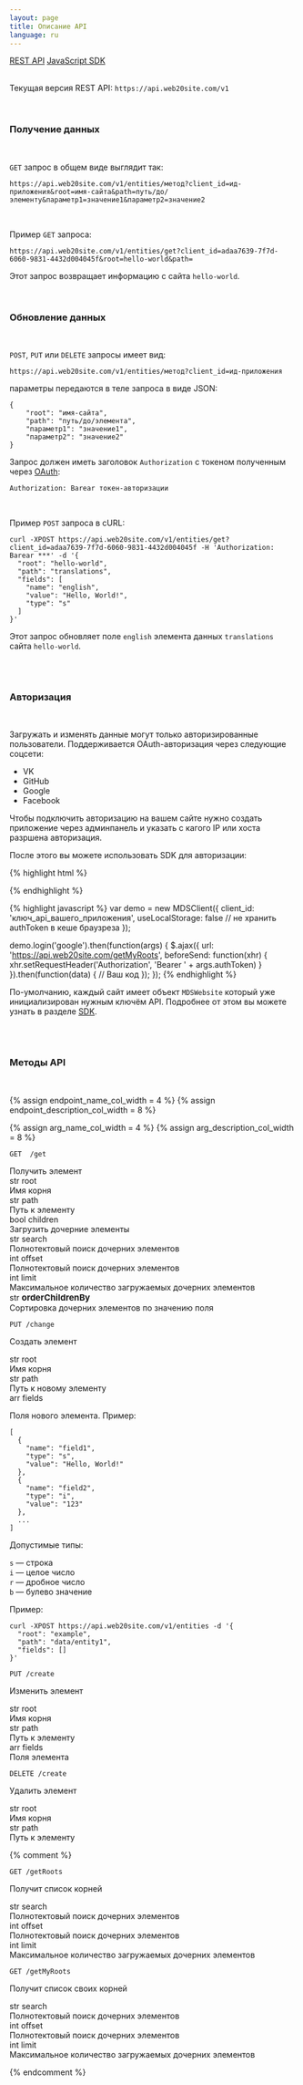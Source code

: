 ```yaml
---
layout: page
title: Описание API
language: ru
---
```


<div class="page-tab-list">
    <a href="/ru/docs/api" class="page-tab page-tab--active">REST API</a>
    <a href="/ru/docs/api/websocket" class="page-tab">JavaScript SDK</a>
</div>

<br>

Текущая версия REST API: ```https://api.web20site.com/v1```

<br>

### Получение данных

<br>

```GET``` запрос в общем виде выглядит так:

```
https://api.web20site.com/v1/entities/метод?client_id=ид-приложения&root=имя-сайта&path=путь/до/элементу&параметр1=значение1&параметр2=значение2
```

<br>

Пример ```GET``` запроса:

```
https://api.web20site.com/v1/entities/get?client_id=adaa7639-7f7d-6060-9831-4432d004045f&root=hello-world&path=
```

Этот запрос возвращает информацию с сайта ```hello-world```.

<br>

### Обновление данных

<br>

```POST```, ```PUT``` или ```DELETE``` запросы имеет вид:

```
https://api.web20site.com/v1/entities/метод?client_id=ид-приложения
```

параметры передаются в теле запроса в виде JSON:

```
{
    "root": "имя-сайта",
    "path": "путь/до/элемента",
    "параметр1": "значение1",
    "параметр2": "значение2"
}
```

Запрос должен иметь заголовок ```Authorization``` с токеном полученным через [OAuth](#авторизация):
```
Authorization: Barear токен-авторизации
```

<br>

Пример ```POST``` запроса в cURL:

```
curl -XPOST https://api.web20site.com/v1/entities/get?client_id=adaa7639-7f7d-6060-9831-4432d004045f -H 'Authorization: Barear ***' -d '{
  "root": "hello-world",
  "path": "translations",
  "fields": [
    "name": "english",
    "value": "Hello, World!",
    "type": "s"
  ]
}'
```

Этот запрос обновляет поле ```english``` элемента данных ```translations``` сайта ```hello-world```.

<br>
<br>

### Авторизация

<br>

Загружать и изменять данные могут только авторизированные пользователи. Поддерживается OAuth-авторизация через следующие 
соцсети:

* VK
* GitHub
* Google
* Facebook

Чтобы подключить авторизацию на вашем сайте нужно создать приложение через админпанель и указать с 
кагого IP или хоста разршена авторизация.

После этого вы можете использовать SDK для авторизации:

{% highlight html %}
<script src="https://web20.site/js/dist/web2.0.js"></script>
{% endhighlight %}

{% highlight javascript %}
var demo = new MDSClient({
  client_id: 'ключ_api_вашего_приложения',
  useLocalStorage: false // не хранить authToken в кеше браузреза
});

demo.login('google').then(function(args) {
  $.ajax({
    url: 'https://api.web20site.com/getMyRoots',
    beforeSend: function(xhr) { xhr.setRequestHeader('Authorization', 'Bearer ' + args.authToken) }
  }).then(function(data) {
    // Ваш код
  });
});
{% endhighlight %}

По-умолчанию, каждый сайт имеет объект ```MDSWebsite``` который уже инициализирован нужным ключём API. Подробнее от
этом вы можете узнать в разделе [SDK](/ru/docs/api/websocket).

<br>
<br>

### Методы API
<br>

{% assign endpoint_name_col_width = 4 %}
{% assign endpoint_description_col_width = 8 %}

{% assign arg_name_col_width = 4 %}
{% assign arg_description_col_width = 8 %}


<section>
  <div class="row endpoint_header">
    <div class="col-sm-4 col-md-3">
      <div class="highlighter-rouge">
        <pre class="highlight"><code><span class="highlight__request_type highlight__request_type--get">GET</span>  /get</code></pre>
      </div>
    </div>
    <div class="col-sm-8 col-md-9">
     <div class="feature__subtitle endpoint_header__description">Получить элемент</div>
    </div>
  </div>
  
  
  <div class="row">
    <div class="col-sm-4 col-md-3">
      <div class="highlighter__var">
        <span class="highlight__var_type highlight__var_type--str">str</span> root
      </div>
    </div>
    <div class="col-sm-4 col-md-3">
      Имя корня
    </div>
  </div>
  <div class="row">
    <div class="col-sm-4 col-md-3">
      <div class="highlighter__var">
        <span class="highlight__var_type highlight__var_type--str">str</span> path
      </div>
    </div>
    <div class="col-sm-8 col-md-9">
      Путь к элементу
    </div>
  </div>
  <div class="row">
    <div class="col-sm-4 col-md-3">
      <div class="highlighter__var">
        <span class="highlight__var_type highlight__var_type--bool">bool</span> children
      </div>
    </div>
    <div class="col-sm-8 col-md-9">
      Загрузить дочерние элементы
    </div>
  </div>
  <div class="row">
    <div class="col-sm-4 col-md-3">
      <div class="highlighter__var">
        <span class="highlight__var_type highlight__var_type--str">str</span> search
      </div>
    </div>
    <div class="col-sm-8 col-md-9">
      Полнотектовый поиск дочерних элементов
    </div>
  </div>
  <div class="row">
    <div class="col-sm-4 col-md-3">
      <div class="highlighter__var">
        <span class="highlight__var_type highlight__var_type--int">int</span> offset
      </div>
    </div>
    <div class="col-sm-8 col-md-9">
      Полнотектовый поиск дочерних элементов
    </div>
  </div>
  <div class="row">
    <div class="col-sm-4 col-md-3">
      <div class="highlighter__var">
        <span class="highlight__var_type highlight__var_type--int">int</span> limit
      </div>
    </div>
    <div class="col-sm-8 col-md-9">
      Максимальное количество загружаемых дочерних элементов
    </div>
  </div>
  <div class="row">
    <div class="col-sm-4 col-md-3">
      <div class="highlighter__var">
        <span class="highlight__var_type highlight__var_type--str">str</span> <span style="font-size: 15px; font-weight: bold;">orderChildrenBy</span>
      </div>
    </div>
    <div class="col-sm-8 col-md-9">
      Сортировка дочерних элементов по значению поля
    </div>
  </div>
</section>




<section class="page__section">
  <div class="row endpoint_header">
    <div class="col-sm-4 col-md-3">
      <div class="highlighter-rouge">
        <pre class="highlight"><code><span class="highlight__request_type highlight__request_type--put">PUT</span> /change</code></pre>
      </div>
    </div>
    <div class="col-sm-8 col-md-9">
      <p class="feature__subtitle endpoint_header__description">Создать элемент</p>
    </div>
  </div>
  <div class="row">
    <div class="col-sm-4 col-md-3">
      <div class="highlighter__var">
        <span class="highlight__var_type highlight__var_type--str">str</span> root
      </div>
    </div>
    <div class="col-sm-8 col-md-9">
      Имя корня
    </div>
  </div>
  <div class="row">
    <div class="col-sm-4 col-md-3">
      <div class="highlighter__var">
        <span class="highlight__var_type highlight__var_type--str">str</span> path
      </div>
    </div>
    <div class="col-sm-8 col-md-9">
        Путь к новому элементу
    </div>
  </div>
  <div class="row">
    <div class="col-sm-4 col-md-3">
      <div class="highlighter__var">
        <span class="highlight__var_type highlight__var_type--str">arr</span> fields
      </div>
    </div>
    <div class="col-sm-8 col-md-9">
        <p>Поля нового элемента. Пример:</p>
        <div class="highlighter-rouge">
          <pre class="highlight highlight--example"><code>[
  {
    "name": "field1",
    "type": "s",
    "value": "Hello, World!"
  },
  {
    "name": "field2",
    "type": "i",
    "value": "123"
  },
  ...
]
</code></pre></div>
        <p>
            Допустимые типы:
        </p>
        <p>
            <div><code>s</code> &mdash; строка</div>
            <div><code>i</code> &mdash; целое число</div>
            <div><code>r</code> &mdash; дробное число</div>
            <div><code>b</code> &mdash; булево значение</div>
        </p>
    </div>
  </div>
  
  
  <div>
    <p>Пример:</p>
    <div class="highlighter-rouge">
      <pre class="highlight highlight--example"><code>curl -XPOST https://api.web20site.com/v1/entities -d '{
  "root": "example",
  "path": "data/entity1",
  "fields": []
}'
</code></pre></div>

  </div>
</section>



<section class="page__section">
  <div class="row endpoint_header">
    <div class="col-sm-4 col-md-3">
      <div class="highlighter-rouge">
        <pre class="highlight"><code><span class="highlight__request_type highlight__request_type--post">PUT</span> /create</code></pre>
      </div>
    </div>
    <div class="col-sm-8 col-md-9">
      <p class="feature__subtitle endpoint_header__description">Изменить элемент</p>
    </div>
  </div>
  
  <div class="row">
    <div class="col-sm-4 col-md-3">
      <div class="highlighter__var">
        <span class="highlight__var_type highlight__var_type--str">str</span> root
      </div>
    </div>
    <div class="col-sm-8 col-md-9">
      Имя корня
    </div>
  </div>
  <div class="row">
    <div class="col-sm-4 col-md-3">
      <div class="highlighter__var">
        <span class="highlight__var_type highlight__var_type--str">str</span> path
      </div>
    </div>
    <div class="col-sm-8 col-md-9">
        Путь к элементу
    </div>
  </div>
  <div class="row">
    <div class="col-sm-4 col-md-3">
      <div class="highlighter__var">
        <span class="highlight__var_type highlight__var_type--str">arr</span> fields
      </div>
    </div>
    <div class="col-sm-8 col-md-9">
        Поля элемента
    </div>
  </div>
</section>



<section class="page__section">
  <div class="row endpoint_header">
    <div class="col-sm-4 col-md-3">
      <div class="highlighter-rouge">
        <pre class="highlight"><code><span class="highlight__request_type highlight__request_type--delete">DELETE</span> /create</code></pre>
      </div>
    </div>
    <div class="col-sm-8 col-md-9">
      <p class="feature__subtitle endpoint_header__description">Удалить элемент</p>
    </div>
  </div>
  
  <div class="row">
    <div class="col-sm-4 col-md-3">
      <div class="highlighter__var">
        <span class="highlight__var_type highlight__var_type--str">str</span> root
      </div>
    </div>
    <div class="col-sm-8 col-md-9">
      Имя корня
    </div>
  </div>
  <div class="row">
    <div class="col-sm-4 col-md-3">
      <div class="highlighter__var">
        <span class="highlight__var_type highlight__var_type--str">str</span> path
      </div>
    </div>
    <div class="col-sm-8 col-md-9">
        Путь к элементу
    </div>
  </div>
</section>




{% comment %}

<section class="page__section">
  <div class="row">
    <div class="col-sm-4 col-md-3">
      <div class="highlighter-rouge">
        <pre class="highlight"><code><span class="highlight__request_type highlight__request_type--get">GET</span> /getRoots</code></pre>
      </div>
      <p class="feature__subtitle">Получит список корней</p>
      <p></p>
    </div>
    <div class="col-sm-8 col-md-9">
      <div class="row">
        <div class="col-sm-4 col-md-3">
          <div class="highlighter__var">
            <span class="highlight__var_type highlight__var_type--str">str</span> search
          </div>
        </div>
        <div class="col-sm-8 col-md-9">
          Полнотектовый поиск дочерних элементов
        </div>
      </div>
      <div class="row">
        <div class="col-sm-4 col-md-3">
          <div class="highlighter__var">
            <span class="highlight__var_type highlight__var_type--int">int</span> offset
          </div>
        </div>
        <div class="col-sm-8 col-md-9">
          Полнотектовый поиск дочерних элементов
        </div>
      </div>
      <div class="row">
        <div class="col-sm-4 col-md-3">
          <div class="highlighter__var">
            <span class="highlight__var_type highlight__var_type--int">int</span> limit
          </div>
        </div>
        <div class="col-sm-8 col-md-9">
          Максимальное количество загружаемых дочерних элементов
        </div>
      </div>
    </div>
  </div>
</section>

<section class="page__section">
  <div class="row">
    <div class="col-sm-4 col-md-3">
      <div class="highlighter-rouge">
        <pre class="highlight"><code><span class="highlight__request_type highlight__request_type--get">GET</span> /getMyRoots</code></pre>
      </div>
      <p class="feature__subtitle">Получит список своих корней</p>
      <p></p>
    </div>
    <div class="col-sm-8 col-md-9">
      <div class="row">
        <div class="col-sm-4 col-md-3">
          <div class="highlighter__var">
            <span class="highlight__var_type highlight__var_type--str">str</span> search
          </div>
        </div>
        <div class="col-sm-8 col-md-9">
          Полнотектовый поиск дочерних элементов
        </div>
      </div>
      <div class="row">
        <div class="col-sm-4 col-md-3">
          <div class="highlighter__var">
            <span class="highlight__var_type highlight__var_type--int">int</span> offset
          </div>
        </div>
        <div class="col-sm-8 col-md-9">
          Полнотектовый поиск дочерних элементов
        </div>
      </div>
      <div class="row">
        <div class="col-sm-4 col-md-3">
          <div class="highlighter__var">
            <span class="highlight__var_type highlight__var_type--int">int</span> limit
          </div>
        </div>
        <div class="col-sm-8 col-md-9">
          Максимальное количество загружаемых дочерних элементов
        </div>
      </div>
    </div>
  </div>
</section>

{% endcomment %}